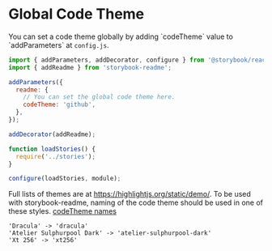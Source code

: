 # Global Code Theme

You can set a code theme globally by adding \`codeTheme\` value to \`addParameters\`
at `config.js`.

```javascript
import { addParameters, addDecorator, configure } from '@storybook/react';
import { addReadme } from 'storybook-readme';

addParameters({
  readme: {
    // You can set the global code theme here.
    codeTheme: 'github',
  },
});

addDecorator(addReadme);

function loadStories() {
  require('../stories');
}

configure(loadStories, module);
```

Full lists of themes are at https://highlightjs.org/static/demo/.
To be used with storybook-readme, naming of the code theme should be used in one of these styles. [codeTheme names](https://github.com/tuchk4/storybook-readme/tree/master/packages/storybook-readme/src/styles/codeThemes)

```
'Dracula' -> 'dracula'
'Atelier Sulphurpool Dark' -> 'atelier-sulphurpool-dark'
'Xt 256' -> 'xt256'
```
